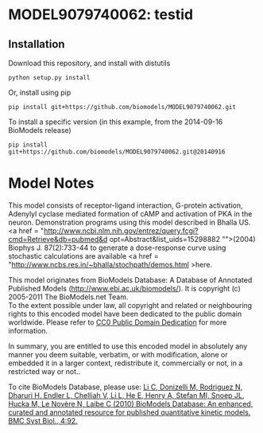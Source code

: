 # MODEL9079740062: testid

## Installation

Download this repository, and install with distutils

`python setup.py install`

Or, install using pip

`pip install git+https://github.com/biomodels/MODEL9079740062.git`

To install a specific version (in this example, from the 2014-09-16 BioModels release)

`pip install git+https://github.com/biomodels/MODEL9079740062.git@20140916`


# Model Notes
This model consists of receptor-ligand interaction, G-protein activation,
Adenylyl cyclase mediated formation of cAMP and activation of PKA in the
neuron. Demonstration programs using this model described in Bhalla US. <a
href = "http://www.ncbi.nlm.nih.gov/entrez/query.fcgi?cmd=Retrieve&db=pubmed&d
opt=Abstract&list_uids=15298882 "">(2004) Biophys J. 87(2):733-44</a> to
generate a dose-response curve using stochastic calculations are available <a
href = "http://www.ncbs.res.in/~bhalla/stochpath/demos.html >here</a>.

This model originates from BioModels Database: A Database of Annotated
Published Models (http://www.ebi.ac.uk/biomodels/). It is copyright (c)
2005-2011 The BioModels.net Team.  
To the extent possible under law, all copyright and related or neighbouring
rights to this encoded model have been dedicated to the public domain
worldwide. Please refer to [CC0 Public Domain
Dedication](http://creativecommons.org/publicdomain/zero/1.0/) for more
information.

In summary, you are entitled to use this encoded model in absolutely any
manner you deem suitable, verbatim, or with modification, alone or embedded it
in a larger context, redistribute it, commercially or not, in a restricted way
or not..  
  
To cite BioModels Database, please use: [Li C, Donizelli M, Rodriguez N,
Dharuri H, Endler L, Chelliah V, Li L, He E, Henry A, Stefan MI, Snoep JL,
Hucka M, Le Novère N, Laibe C (2010) BioModels Database: An enhanced, curated
and annotated resource for published quantitative kinetic models. BMC Syst
Biol., 4:92.](http://www.ncbi.nlm.nih.gov/pubmed/20587024)


